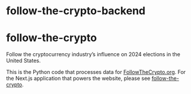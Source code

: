# follow-the-crypto-backend

# follow-the-crypto

Follow the cryptocurrency industry’s influence on 2024 elections in the United States.

This is the Python code that processes data for [FollowTheCrypto.org](https://www.followthecrypto.org/). For the Next.js application that powers the website, please see [follow-the-crypto](https://github.com/molly/follow-the-crypto).

